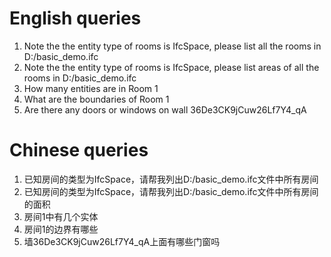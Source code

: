 # English queries
1. Note the the entity type of rooms is IfcSpace, please list all the rooms in D:/basic_demo.ifc
2. Note the the entity type of rooms is IfcSpace, please list areas of all the rooms in D:/basic_demo.ifc
3. How many entities are in Room 1
4. What are the boundaries of Room 1
5. Are there any doors or windows on wall 36De3CK9jCuw26Lf7Y4_qA

# Chinese queries
1. 已知房间的类型为IfcSpace，请帮我列出D:/basic_demo.ifc文件中所有房间
2. 已知房间的类型为IfcSpace，请帮我列出D:/basic_demo.ifc文件中所有房间的面积
3. 房间1中有几个实体
4. 房间1的边界有哪些
5. 墙36De3CK9jCuw26Lf7Y4_qA上面有哪些门窗吗